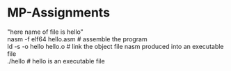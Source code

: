 # MP-Assignments
"here name of file is hello"<br>
nasm -f elf64 hello.asm     # assemble the program  
ld -s -o hello hello.o    # link the object file nasm produced into an executable file  
./hello # hello is an executable file
